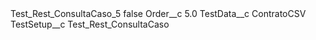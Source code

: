 <?xml version="1.0" encoding="UTF-8"?>
<CustomMetadata xmlns="http://soap.sforce.com/2006/04/metadata" xmlns:xsi="http://www.w3.org/2001/XMLSchema-instance" xmlns:xsd="http://www.w3.org/2001/XMLSchema">
    <label>Test_Rest_ConsultaCaso_5</label>
    <protected>false</protected>
    <values>
        <field>Order__c</field>
        <value xsi:type="xsd:double">5.0</value>
    </values>
    <values>
        <field>TestData__c</field>
        <value xsi:type="xsd:string">ContratoCSV</value>
    </values>
    <values>
        <field>TestSetup__c</field>
        <value xsi:type="xsd:string">Test_Rest_ConsultaCaso</value>
    </values>
</CustomMetadata>
